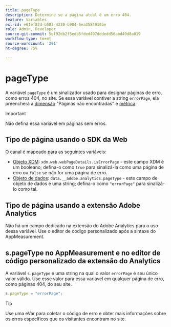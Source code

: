 ```yaml
---
title: pageType
description: Determine se a página atual é um erro 404.
feature: Variables
exl-id: e61ef82d-b583-4230-b904-5ea3584910be
role: Admin, Developer
source-git-commit: 5ef92db2f5edb5fded497dddedd56abd49d8a019
workflow-type: tm+mt
source-wordcount: '201'
ht-degree: 75%

---
```


# pageType

A variável `pageType` é um sinalizador usado para designar páginas de erro, como erros 404, no site. Se essa variável contiver a string `errorPage`, ela preencherá a [dimensão](/help/components/dimensions/pages-not-found.md) &quot;Páginas não encontradas&quot; e [métrica](/help/components/metrics/pages-not-found.md).

>[!IMPORTANT]
>
>Não defina essa variável em páginas sem erros.

## Tipo de página usando o SDK da Web

O canal é mapeado para as seguintes variáveis:

* [Objeto XDM](/help/implement/aep-edge/xdm-var-mapping.md): `xdm.web.webPageDetails.isErrorPage` - este campo XDM é um booleano; defina-o como `true` para sinalizá-la como uma página de erro ou `false` se não for uma página de erro.
* [Objeto de dados](/help/implement/aep-edge/data-var-mapping.md): `data.__adobe.analytics.pageType` - este campo de objeto de dados é uma string; defina-o como `"errorPage"` para sinalizá-lo como tal.

## Tipo de página usando a extensão Adobe Analytics

Não há um campo dedicado na extensão do Adobe Analytics para o uso dessa variável. Use o editor de código personalizado após a sintaxe do AppMeasurement.

## s.pageType no AppMeasurement e no editor de código personalizado da extensão do Analytics

A variável `s.pageType` é uma string na qual o valor `errorPage` é seu único valor válido. Use esse valor para essa variável em qualquer página de erro, como páginas 404, do seu site.

```js
s.pageType = "errorPage";
```

>[!TIP]
>
>Use uma eVar para coletar o código de erro e obter mais informações sobre os erros específicos que os visitantes encontram no site.
